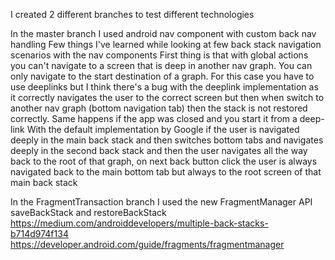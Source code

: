 I created 2 different branches to test different technologies

In the master branch I used android nav component with custom back nav handling
Few things I've learned while looking at few back stack navigation scenarios with the nav components
First thing is that with global actions you can't navigate to a screen that is deep in another nav graph. You can only navigate to the start destination of a graph. For this case you have to use deeplinks but I think there's a bug with the deeplink implementation as it correctly navigates the user to the correct screen but then when switch to another nav graph (bottom navigation tab) then the stack is not restored correctly. Same happens if the app was closed and you start it from a deep-link
With the default implementation by Google if the user is navigated deeply in the main back stack and then switches bottom tabs and navigates deeply in the second back stack and then the user navigates all the way back to the root of that graph, on next back button click the user is always navigated back to the main bottom tab but always to the root screen of that main back stack 

In the FragmentTransaction branch I used the new FragmentManager API saveBackStack and restoreBackStack
https://medium.com/androiddevelopers/multiple-back-stacks-b714d974f134
https://developer.android.com/guide/fragments/fragmentmanager

